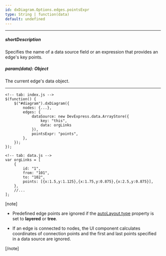 ```yaml
---
id: dxDiagram.Options.edges.pointsExpr
type: String | function(data)
default: undefined
---
```

---
##### shortDescription
Specifies the name of a data source field or an expression that provides an edge's key points.

##### param(data): Object
The current edge's data object.

---
    <!-- tab: index.js -->
    $(function() {
        $("#diagram").dxDiagram({
            nodes: {...},
            edges: {
                dataSource: new DevExpress.data.ArrayStore({
                    key: "this",
                    data: orgLinks
                }),
                pointsExpr: "points",
            },
        });
    });

    <!-- tab: data.js -->
    var orgLinks = [  
        {  
            id: "1",
            from: "101",
            to: "102",
            points: [{x:1.5,y:1.125},{x:1.75,y:0.875},{x:2.5,y:0.875}],
        },
        //...
    ];

[note]

- Predefined edge points are ignored if the [autoLayout.type](/api-reference/10%20UI%20Widgets/dxDiagram/1%20Configuration/nodes/autoLayout/type.md '/Documentation/ApiReference/UI_Components/dxDiagram/Configuration/nodes/autoLayout/#type') property is set to **layered** or **tree**.

- If an edge is connected to nodes, the UI component calculates coordinates of connection points and the first and last points specified in a data source are ignored.

[/note]